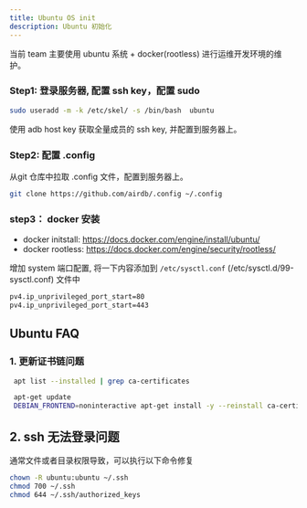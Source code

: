 ```yaml
---
title: Ubuntu OS init
description: Ubuntu 初始化
---
```


当前 team 主要使用 ubuntu 系统 + docker(rootless) 进行运维开发环境的维护。

### Step1: 登录服务器, 配置 ssh key，配置 sudo

```bash
sudo useradd -m -k /etc/skel/ -s /bin/bash  ubuntu
```

使用 adb host key 获取全量成员的 ssh key, 并配置到服务器上。

### Step2: 配置 .config

从git 仓库中拉取 .config 文件，配置到服务器上。

```bash
git clone https://github.com/airdb/.config ~/.config
```

### step3： docker 安装

- docker initstall: <https://docs.docker.com/engine/install/ubuntu/>
- docker rootless: <https://docs.docker.com/engine/security/rootless/>

增加 system 端口配置, 将一下内容添加到 `/etc/sysctl.conf` (/etc/sysctl.d/99-sysctl.conf) 文件中

```txt
pv4.ip_unprivileged_port_start=80
pv4.ip_unprivileged_port_start=443
```

## Ubuntu FAQ

### 1. 更新证书链问题

```bash
 apt list --installed | grep ca-certificates

 apt-get update
 DEBIAN_FRONTEND=noninteractive apt-get install -y --reinstall ca-certificates
```

## 2. ssh 无法登录问题

通常文件或者目录权限导致，可以执行以下命令修复

```bash
chown -R ubuntu:ubuntu ~/.ssh
chmod 700 ~/.ssh
chmod 644 ~/.ssh/authorized_keys
```
